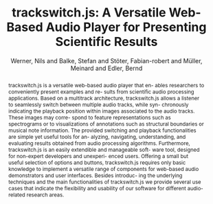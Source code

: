 --- 
  title: "trackswitch.js: A Versatile Web-Based Audio Player for Presenting Scientific Results" 
  abstract: "trackswitch.js is a versatile web-based audio player that en- ables researchers to conveniently present examples and re- sults from scientific audio processing applications. Based on a multitrack architecture, trackswitch.js allows a listener to seamlessly switch between multiple audio tracks, while syn- chronously indicating the playback position within images associated to the audio tracks. These images may corre- spond to feature representations such as spectrograms or to visualizations of annotations such as structural boundaries or musical note information. The provided switching and playback functionalities are simple yet useful tools for an- alyzing, navigating, understanding, and evaluating results obtained from audio processing algorithms. Furthermore, trackswitch.js is an easily extendible and manageable soft- ware tool, designed for non-expert developers and unexperi- enced users. Offering a small but useful selection of options and buttons, trackswitch.js requires only basic knowledge to implement a versatile range of components for web-based audio demonstrators and user interfaces. Besides introduc- ing the underlying techniques and the main functionalities of trackswitch.js we provide several use cases that indicate the flexibility and usability of our software for different audio- related research areas." 
  address: "London" 
  author: "Werner, Nils and Balke, Stefan and Stöter, Fabian-robert and Müller, Meinard and Edler, Bernd" 
  booktitle: "Proceedings of the International Web Audio Conference" 
  editor: "Werner, Nils and Balke, Stefan and Stöter, Fabian-robert and Müller, Meinard and Edler, Bernd" 
  month: "Proceedings of the International Web Audio Conference"
  pages: "" 
  publisher: "Queen Mary University of London" 
  series: "WAC '17"
  type: "Paper"  
  year: "2017" 
  id: "2017_51" 
  tags: year2017 
---